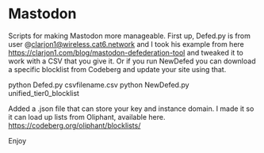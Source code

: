 # Mastodon
Scripts for making Mastodon more manageable.
First up, Defed.py is from user @clarjon1@wireless.cat6.network and I took his example from here https://clarjon1.com/blog/mastodon-defederation-tool and tweaked it to work with a CSV that you give it. Or if you run NewDefed you can download a specific blocklist from Codeberg and update your site using that.

python Defed.py csvfilename.csv
python NewDefed.py unified_tier0_blocklist

Added a .json file that can store your key and instance domain. I made it so it can load up lists from Oliphant, available here. https://codeberg.org/oliphant/blocklists/

Enjoy

